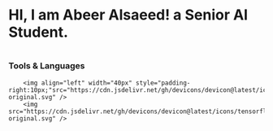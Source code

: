 # HI, I am Abeer Alsaeed! a Senior AI Student.

#
### Tools & Languages 

        <img align="left" width="40px" style="padding-right:10px;"src="https://cdn.jsdelivr.net/gh/devicons/devicon@latest/icons/python/python-original.svg" />
        <img src="https://cdn.jsdelivr.net/gh/devicons/devicon@latest/icons/tensorflow/tensorflow-original.svg" />
          
          
